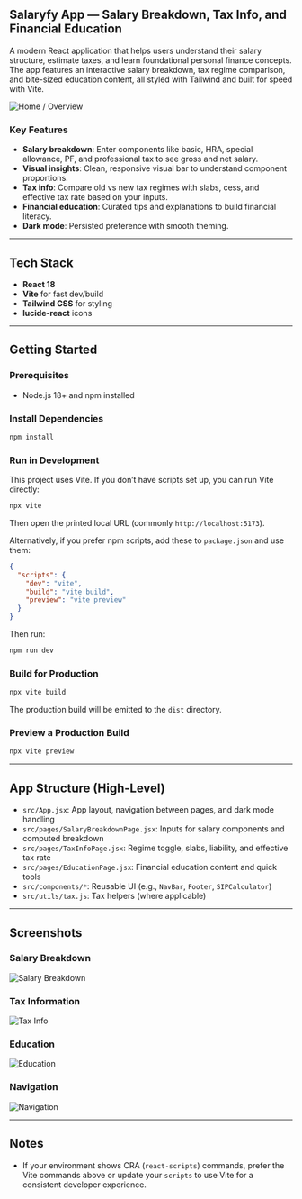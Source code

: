 ## Salaryfy App — Salary Breakdown, Tax Info, and Financial Education

A modern React application that helps users understand their salary structure, estimate taxes, and learn foundational personal finance concepts. The app features an interactive salary breakdown, tax regime comparison, and bite-sized education content, all styled with Tailwind and built for speed with Vite.

![Home / Overview](screenshots/Screenshot%202025-09-05%20153437.png)

### Key Features
- **Salary breakdown**: Enter components like basic, HRA, special allowance, PF, and professional tax to see gross and net salary.
- **Visual insights**: Clean, responsive visual bar to understand component proportions.
- **Tax info**: Compare old vs new tax regimes with slabs, cess, and effective tax rate based on your inputs.
- **Financial education**: Curated tips and explanations to build financial literacy.
- **Dark mode**: Persisted preference with smooth theming.

---

## Tech Stack
- **React 18**
- **Vite** for fast dev/build
- **Tailwind CSS** for styling
- **lucide-react** icons

---

## Getting Started

### Prerequisites
- Node.js 18+ and npm installed

### Install Dependencies
```bash
npm install
```

### Run in Development
This project uses Vite. If you don’t have scripts set up, you can run Vite directly:
```bash
npx vite
```
Then open the printed local URL (commonly `http://localhost:5173`).

Alternatively, if you prefer npm scripts, add these to `package.json` and use them:
```json
{
  "scripts": {
    "dev": "vite",
    "build": "vite build",
    "preview": "vite preview"
  }
}
```
Then run:
```bash
npm run dev
```

### Build for Production
```bash
npx vite build
```
The production build will be emitted to the `dist` directory.

### Preview a Production Build
```bash
npx vite preview
```

---

## App Structure (High-Level)
- `src/App.jsx`: App layout, navigation between pages, and dark mode handling
- `src/pages/SalaryBreakdownPage.jsx`: Inputs for salary components and computed breakdown
- `src/pages/TaxInfoPage.jsx`: Regime toggle, slabs, liability, and effective tax rate
- `src/pages/EducationPage.jsx`: Financial education content and quick tools
- `src/components/*`: Reusable UI (e.g., `NavBar`, `Footer`, `SIPCalculator`)
- `src/utils/tax.js`: Tax helpers (where applicable)

---

## Screenshots

### Salary Breakdown
![Salary Breakdown](screenshots/Screenshot%202025-09-05%20154454.png)

### Tax Information
![Tax Info](screenshots/Screenshot%202025-09-05%20154220.png)

### Education
![Education](screenshots/Screenshot%202025-09-05%20154357.png)

### Navigation
![Navigation](screenshots/Screenshot%202025-09-05%20154205.png)

---

## Notes
- If your environment shows CRA (`react-scripts`) commands, prefer the Vite commands above or update your `scripts` to use Vite for a consistent developer experience.
